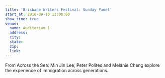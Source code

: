 ```yaml
---
title: 'Brisbane Writers Festival: Sunday Panel'
start_at: 2016-09-10 13:00:00
show_time: true
venue:
  name: Auditorium 1
  address:
  city:
  state:
  zip:
  link:
---
```



From Across the Sea: Min Jin Lee, Peter Polites and Melanie Cheng explore the experience of immigration across generations.&nbsp;
